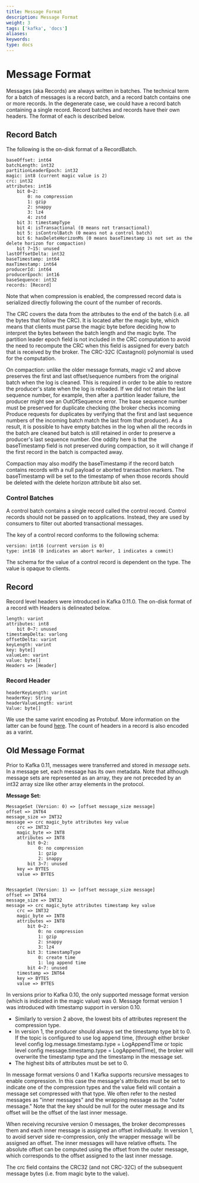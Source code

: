 ```yaml
---
title: Message Format
description: Message Format
weight: 3
tags: ['kafka', 'docs']
aliases: 
keywords: 
type: docs
---
```


# Message Format

Messages (aka Records) are always written in batches. The technical term for a batch of messages is a record batch, and a record batch contains one or more records. In the degenerate case, we could have a record batch containing a single record. Record batches and records have their own headers. The format of each is described below. 

## Record Batch

The following is the on-disk format of a RecordBatch. 
    
    
    baseOffset: int64
    batchLength: int32
    partitionLeaderEpoch: int32
    magic: int8 (current magic value is 2)
    crc: int32
    attributes: int16
        bit 0~2:
            0: no compression
            1: gzip
            2: snappy
            3: lz4
            4: zstd
        bit 3: timestampType
        bit 4: isTransactional (0 means not transactional)
        bit 5: isControlBatch (0 means not a control batch)
        bit 6: hasDeleteHorizonMs (0 means baseTimestamp is not set as the delete horizon for compaction)
        bit 7~15: unused
    lastOffsetDelta: int32
    baseTimestamp: int64
    maxTimestamp: int64
    producerId: int64
    producerEpoch: int16
    baseSequence: int32
    records: [Record]

Note that when compression is enabled, the compressed record data is serialized directly following the count of the number of records. 

The CRC covers the data from the attributes to the end of the batch (i.e. all the bytes that follow the CRC). It is located after the magic byte, which means that clients must parse the magic byte before deciding how to interpret the bytes between the batch length and the magic byte. The partition leader epoch field is not included in the CRC computation to avoid the need to recompute the CRC when this field is assigned for every batch that is received by the broker. The CRC-32C (Castagnoli) polynomial is used for the computation.

On compaction: unlike the older message formats, magic v2 and above preserves the first and last offset/sequence numbers from the original batch when the log is cleaned. This is required in order to be able to restore the producer's state when the log is reloaded. If we did not retain the last sequence number, for example, then after a partition leader failure, the producer might see an OutOfSequence error. The base sequence number must be preserved for duplicate checking (the broker checks incoming Produce requests for duplicates by verifying that the first and last sequence numbers of the incoming batch match the last from that producer). As a result, it is possible to have empty batches in the log when all the records in the batch are cleaned but batch is still retained in order to preserve a producer's last sequence number. One oddity here is that the baseTimestamp field is not preserved during compaction, so it will change if the first record in the batch is compacted away.

Compaction may also modify the baseTimestamp if the record batch contains records with a null payload or aborted transaction markers. The baseTimestamp will be set to the timestamp of when those records should be deleted with the delete horizon attribute bit also set.

### Control Batches

A control batch contains a single record called the control record. Control records should not be passed on to applications. Instead, they are used by consumers to filter out aborted transactional messages.

The key of a control record conforms to the following schema: 
    
    
    version: int16 (current version is 0)
    type: int16 (0 indicates an abort marker, 1 indicates a commit)

The schema for the value of a control record is dependent on the type. The value is opaque to clients.

## Record

Record level headers were introduced in Kafka 0.11.0. The on-disk format of a record with Headers is delineated below. 
    
    
    length: varint
    attributes: int8
        bit 0~7: unused
    timestampDelta: varlong
    offsetDelta: varint
    keyLength: varint
    key: byte[]
    valueLen: varint
    value: byte[]
    Headers => [Header]

### Record Header
    
    
    headerKeyLength: varint
    headerKey: String
    headerValueLength: varint
    Value: byte[]

We use the same varint encoding as Protobuf. More information on the latter can be found [here](https://developers.google.com/protocol-buffers/docs/encoding#varints). The count of headers in a record is also encoded as a varint.

## Old Message Format

Prior to Kafka 0.11, messages were transferred and stored in _message sets_. In a message set, each message has its own metadata. Note that although message sets are represented as an array, they are not preceded by an int32 array size like other array elements in the protocol. 

**Message Set:**  

    
    
    MessageSet (Version: 0) => [offset message_size message]
    offset => INT64
    message_size => INT32
    message => crc magic_byte attributes key value
        crc => INT32
        magic_byte => INT8
        attributes => INT8
            bit 0~2:
                0: no compression
                1: gzip
                2: snappy
            bit 3~7: unused
        key => BYTES
        value => BYTES
    
    
    MessageSet (Version: 1) => [offset message_size message]
    offset => INT64
    message_size => INT32
    message => crc magic_byte attributes timestamp key value
        crc => INT32
        magic_byte => INT8
        attributes => INT8
            bit 0~2:
                0: no compression
                1: gzip
                2: snappy
                3: lz4
            bit 3: timestampType
                0: create time
                1: log append time
            bit 4~7: unused
        timestamp => INT64
        key => BYTES
        value => BYTES

In versions prior to Kafka 0.10, the only supported message format version (which is indicated in the magic value) was 0. Message format version 1 was introduced with timestamp support in version 0.10. 

  * Similarly to version 2 above, the lowest bits of attributes represent the compression type.
  * In version 1, the producer should always set the timestamp type bit to 0. If the topic is configured to use log append time, (through either broker level config log.message.timestamp.type = LogAppendTime or topic level config message.timestamp.type = LogAppendTime), the broker will overwrite the timestamp type and the timestamp in the message set.
  * The highest bits of attributes must be set to 0.



In message format versions 0 and 1 Kafka supports recursive messages to enable compression. In this case the message's attributes must be set to indicate one of the compression types and the value field will contain a message set compressed with that type. We often refer to the nested messages as "inner messages" and the wrapping message as the "outer message." Note that the key should be null for the outer message and its offset will be the offset of the last inner message. 

When receiving recursive version 0 messages, the broker decompresses them and each inner message is assigned an offset individually. In version 1, to avoid server side re-compression, only the wrapper message will be assigned an offset. The inner messages will have relative offsets. The absolute offset can be computed using the offset from the outer message, which corresponds to the offset assigned to the last inner message. 

The crc field contains the CRC32 (and not CRC-32C) of the subsequent message bytes (i.e. from magic byte to the value).
